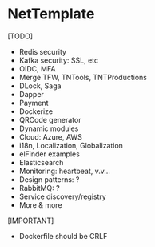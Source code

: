 # NetTemplate

[TODO]
- Redis security
- Kafka security: SSL, etc
- OIDC, MFA
- Merge TFW, TNTools, TNTProductions
- DLock, Saga
- Dapper
- Payment
- Dockerize
- QRCode generator
- Dynamic modules
- Cloud: Azure, AWS
- i18n, Localization, Globalization
- elFinder examples
- Elasticsearch
- Monitoring: heartbeat, v.v...
- Design patterns: ?
- RabbitMQ: ?
- Service discovery/registry
- More & more

[IMPORTANT]
- Dockerfile should be CRLF